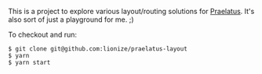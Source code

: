 This is a project to explore various layout/routing solutions for [Praelatus](https://github.com/praelatus/frontend). It's also sort of just a playground for me. ;)

To checkout and run:

```
$ git clone git@github.com:lionize/praelatus-layout
$ yarn
$ yarn start
```
